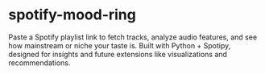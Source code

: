 # spotify-mood-ring
Paste a Spotify playlist link to fetch tracks, analyze audio features, and see how mainstream or niche your taste is. Built with Python + Spotipy, designed for insights and future extensions like visualizations and recommendations.
